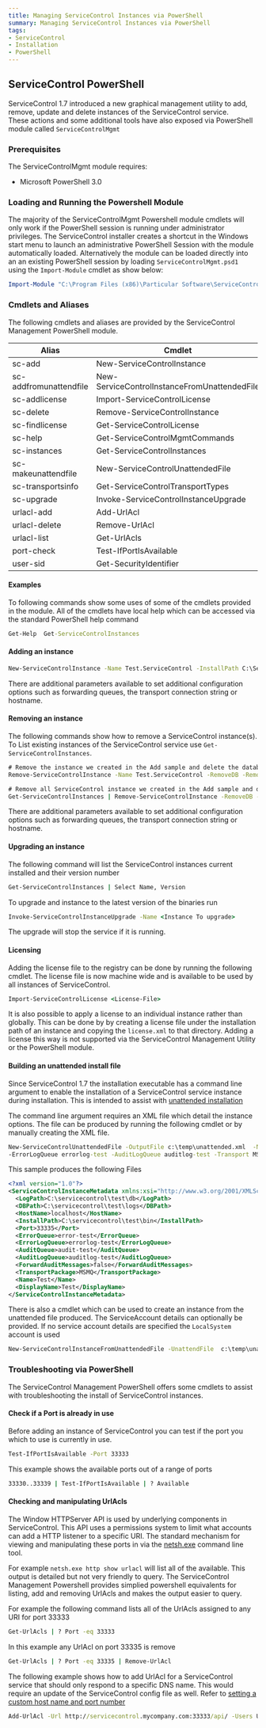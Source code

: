 ```yaml
---
title: Managing ServiceControl Instances via PowerShell
summary: Managing ServiceControl Instances via PowerShell
tags:
- ServiceControl
- Installation
- PowerShell
---
```


## ServiceControl PowerShell
ServiceControl 1.7 introduced a new graphical management utility to add, remove, update and delete instances of the ServiceControl service.  
These actions and some additional tools have also exposed via PowerShell module called `ServiceControlMgmt`

### Prerequisites
The ServiceControlMgmt module requires:

- Microsoft PowerShell 3.0

### Loading and Running the Powershell Module
The majority of the ServiceControlMgmt Powershell module cmdlets will only work if the PowerShell session is running under administrator privileges.
The ServiceControl installer creates a shortcut in the Windows start menu to launch an administrative PowerShell Session with the module automatically loaded.
Alternatively the module can be loaded directly into an an existing PowerShell session by loading `ServiceControlMgmt.psd1` using the `Import-Module` cmdlet as show below:

```Powershell
Import-Module "C:\Program Files (x86)\Particular Software\ServiceControl Management\ServiceControlMgmt.psd1"
```

### Cmdlets and Aliases
The following cmdlets and aliases are provided by the ServiceControl Management PowerShell module.

| Alias                  | Cmdlet                                        |
| ---------------------- | --------------------------------------------- |
| sc-add                 | New-ServiceControlInstance                    |
| sc-addfromunattendfile | New-ServiceControlInstanceFromUnattendedFile  |
| sc-addlicense          | Import-ServiceControlLicense                  |
| sc-delete              | Remove-ServiceControlInstance                 |
| sc-findlicense         | Get-ServiceControlLicense                     |
| sc-help                | Get-ServiceControlMgmtCommands                |
| sc-instances           | Get-ServiceControlInstances                   |  
| sc-makeunattendfile    | New-ServiceControlUnattendedFile              |
| sc-transportsinfo      | Get-ServiceControlTransportTypes              |
| sc-upgrade             | Invoke-ServiceControlInstanceUpgrade          |
| urlacl-add             | Add-UrlAcl                                    |
| urlacl-delete          | Remove-UrlAcl                                 |
| urlacl-list            | Get-UrlAcls                                   |
| port-check             | Test-IfPortIsAvailable                        |
| user-sid               | Get-SecurityIdentifier                        |

#### Examples

To following commands show some uses of some of the cmdlets provided in the module. All of the cmdlets have local help which can be accessed via the standard PowerShell help command

```bat
Get-Help  Get-ServiceControlInstances
```

#### Adding an instance
```bat
New-ServiceControlInstance -Name Test.ServiceControl -InstallPath C:\ServiceControl\Bin -DBPath  C:\ServiceControl\DB -LogPath C:\ServiceControl\Logs -Port 33334 -Transport MSMQ -ErrorQueue error1 -AuditQueue audit1
```
There are additional parameters available to set additional configuration options such as forwarding queues, the transport connection string or hostname.

#### Removing an instance

The following commands show how to remove a ServiceControl instance(s).  To List existing instances of the ServiceControl service use `Get-ServiceControlInstances`.
```bat
# Remove the instance we created in the Add sample and delete the database and logs
Remove-ServiceControlInstance -Name Test.ServiceControl -RemoveDB -RemoveLogs

# Remove all ServiceControl instance we created in the Add sample and delete the database and logs for each one
Get-ServiceControlInstances | Remove-ServiceControlInstance -RemoveDB -RemoveLogs
```

There are additional parameters available to set additional configuration options such as forwarding queues, the transport connection string or hostname.

#### Upgrading an instance

The following command will list the ServiceControl instances current installed and their version number

```bat
Get-ServiceControlInstances | Select Name, Version
```

To upgrade and instance to the latest version of the binaries run

```bat
Invoke-ServiceControlInstanceUpgrade -Name <Instance To upgrade>
```

The upgrade will stop the service if it is running.  

#### Licensing

Adding the license file to the registry can be done by running the following cmdlet.  The license file is now machine wide and is available to be used by all instances of ServiceControl.

```bat
Import-ServiceControlLicense <License-File>
```
It is also possible to apply a license to an individual instance rather than globally.  This can be done by by creating a license file under the installation path of an instance and copying the `license.xml` to that directory.
Adding a license this way is not supported via the ServiceControl Management Utility or the PowerShell module.

#### Building an unattended install file
Since ServiceControl 1.7 the installation executable has a command line argument to enable the installation of a ServiceControl service instance during installation.  This is intended to assist with [unattended installation](installation-silent.md)

The command line argument requires an XML file which detail the instance options.  The file can be produced by running the following cmdlet or by manually creating the XML file.

```bat
New-ServiceControlUnattendedFile -OutputFile c:\temp\unattended.xml  -Name Test -InstallPath c:\servicecontrol\test\bin -DBPath c:\servicecontrol\test\db -LogPath  c:\servicecontrol\test\logs -Port 33335 -ErrorQueue error-test -AuditQueue audit-test
-ErrorLogQueue errorlog-test -AuditLogQueue auditlog-test -Transport MSMQ
```

This sample produces the following Files
```xml
<?xml version="1.0"?>
<ServiceControlInstanceMetadata xmlns:xsi="http://www.w3.org/2001/XMLSchema-instance" xmlns:xsd="http://www.w3.org/2001/XMLSchema">
  <LogPath>C:\servicecontrol\test\db</LogPath>
  <DBPath>C:\servicecontrol\test\logs</DBPath>
  <HostName>localhost</HostName>
  <InstallPath>C:\servicecontrol\test\bin</InstallPath>
  <Port>33335</Port>
  <ErrorQueue>error-test</ErrorQueue>
  <ErrorLogQueue>errorlog-test</ErrorLogQueue>
  <AuditQueue>audit-test</AuditQueue>
  <AuditLogQueue>auditlog-test</AuditLogQueue>
  <ForwardAuditMessages>false</ForwardAuditMessages>
  <TransportPackage>MSMQ</TransportPackage>
  <Name>Test</Name>
  <DisplayName>Test</DisplayName>
</ServiceControlInstanceMetadata>
```

There is also a cmdlet which can be used to create an instance from the unattended file produced. The ServiceAccount details can optionally be provided. If no service account details are specified the `LocalSystem` account is used

```bat
New-ServiceControlInstanceFromUnattendedFile -UnattendFile  c:\temp\unattended.xml -ServiceAccount MyServiceAccount -ServiceAccountPassword MyPassword
```

### Troubleshooting via PowerShell

The ServiceControl Management PowerShell offers some cmdlets to assist with troubleshooting the install of ServiceControl instances.

#### Check if a Port is already in use

Before adding an instance of ServiceControl you can test if the port you which to use is currently in use.  

```bat
Test-IfPortIsAvailable -Port 33333
```

This example shows the available ports out of a range of ports
```bat
33330..33339 | Test-IfPortIsAvailable | ? Available
```

#### Checking and manipulating UrlAcls

The Window HTTPServer API is used by underlying components in ServiceControl.  This API uses a permissions system to limit what accounts can add a HTTP listener to a specific URI.
The standard mechanism for viewing and manipulating these ports in via the [netsh.exe](https://technet.microsoft.com/en-us/library/Cc725882%28v=WS.10%29.aspx) command line tool.

For example `netsh.exe http show urlacl`  will list all of the available.  This output is detailed but not very friendly to query.  The ServiceControl Management Powershell provides simplied powershell equivalents for  listing, add and removing UrlAcls and makes the output easier to query.

For example the following command lists all of the UrlAcls assigned to any URI for port 33333

```bat
Get-UrlAcls | ? Port -eq 33333
```

In this example any UrlAcl on port 33335 is remove

```bat
Get-UrlAcls | ? Port -eq 33335 | Remove-UrlAcl
```

The following example shows how to add UrlAcl for a ServiceControl service that should only respond to a specific DNS name.  This would require an update of the ServiceControl config file as well. Refer to [setting a custom host name and port number](setting-custom-hostname.md)

```bat
Add-UrlAcl -Url http://servicecontrol.mycompany.com:33333/api/ -Users Users
```
